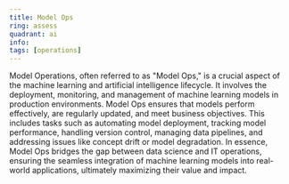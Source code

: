 ```yaml
---
title: Model Ops
ring: assess
quadrant: ai
info:
tags: [operations]
---
```


Model Operations, often referred to as "Model Ops," is a crucial aspect of the machine learning and artificial intelligence lifecycle. It involves the deployment, monitoring, and management of machine learning models in production environments. Model Ops ensures that models perform effectively, are regularly updated, and meet business objectives. This includes tasks such as automating model deployment, tracking model performance, handling version control, managing data pipelines, and addressing issues like concept drift or model degradation. In essence, Model Ops bridges the gap between data science and IT operations, ensuring the seamless integration of machine learning models into real-world applications, ultimately maximizing their value and impact.
